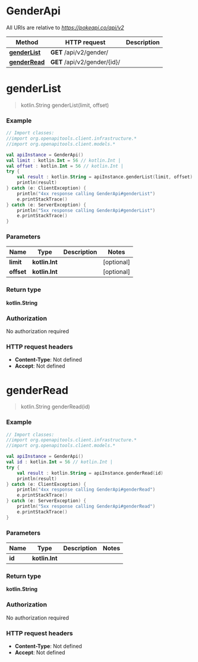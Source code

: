 # GenderApi

All URIs are relative to *https://pokeapi.co/api/v2*

Method | HTTP request | Description
------------- | ------------- | -------------
[**genderList**](GenderApi.md#genderList) | **GET** /api/v2/gender/ | 
[**genderRead**](GenderApi.md#genderRead) | **GET** /api/v2/gender/{id}/ | 


<a name="genderList"></a>
# **genderList**
> kotlin.String genderList(limit, offset)



### Example
```kotlin
// Import classes:
//import org.openapitools.client.infrastructure.*
//import org.openapitools.client.models.*

val apiInstance = GenderApi()
val limit : kotlin.Int = 56 // kotlin.Int | 
val offset : kotlin.Int = 56 // kotlin.Int | 
try {
    val result : kotlin.String = apiInstance.genderList(limit, offset)
    println(result)
} catch (e: ClientException) {
    println("4xx response calling GenderApi#genderList")
    e.printStackTrace()
} catch (e: ServerException) {
    println("5xx response calling GenderApi#genderList")
    e.printStackTrace()
}
```

### Parameters

Name | Type | Description  | Notes
------------- | ------------- | ------------- | -------------
 **limit** | **kotlin.Int**|  | [optional]
 **offset** | **kotlin.Int**|  | [optional]

### Return type

**kotlin.String**

### Authorization

No authorization required

### HTTP request headers

 - **Content-Type**: Not defined
 - **Accept**: Not defined

<a name="genderRead"></a>
# **genderRead**
> kotlin.String genderRead(id)



### Example
```kotlin
// Import classes:
//import org.openapitools.client.infrastructure.*
//import org.openapitools.client.models.*

val apiInstance = GenderApi()
val id : kotlin.Int = 56 // kotlin.Int | 
try {
    val result : kotlin.String = apiInstance.genderRead(id)
    println(result)
} catch (e: ClientException) {
    println("4xx response calling GenderApi#genderRead")
    e.printStackTrace()
} catch (e: ServerException) {
    println("5xx response calling GenderApi#genderRead")
    e.printStackTrace()
}
```

### Parameters

Name | Type | Description  | Notes
------------- | ------------- | ------------- | -------------
 **id** | **kotlin.Int**|  |

### Return type

**kotlin.String**

### Authorization

No authorization required

### HTTP request headers

 - **Content-Type**: Not defined
 - **Accept**: Not defined

